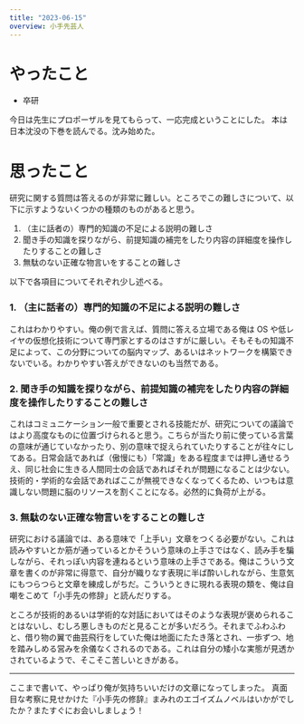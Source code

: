 ```yaml
---
title: "2023-06-15"
overview: 小手先芸人
---
```


# やったこと

- 卒研

今日は先生にプロポーザルを見てもらって、一応完成ということにした。
本は日本沈没の下巻を読んでる。沈み始めた。

# 思ったこと

研究に関する質問は答えるのが非常に難しい。ところでこの難しさについて、以下に示すようないくつかの種類のものがあると思う。

1. （主に話者の）専門的知識の不足による説明の難しさ
2. 聞き手の知識を探りながら、前提知識の補完をしたり内容の詳細度を操作したりすることの難しさ
3. 無駄のない正確な物言いをすることの難しさ

以下で各項目についてそれぞれ少し述べる。

### 1. （主に話者の）専門的知識の不足による説明の難しさ

これはわかりやすい。俺の例で言えば、質問に答える立場である俺は OS や低レイヤの仮想化技術について専門家とするのはさすがに厳しい。そもそもの知識不足によって、この分野についての脳内マップ、あるいはネットワークを構築できないでいる。わかりやすい答えができないのも当然である。

### 2. 聞き手の知識を探りながら、前提知識の補完をしたり内容の詳細度を操作したりすることの難しさ

これはコミュニケーション一般で重要とされる技能だが、研究についての議論ではより高度なものに位置づけられると思う。こちらが当たり前に使っている言葉の意味が通じていなかったり、別の意味で捉えられていたりすることが往々にしてある。日常会話であれば（傲慢にも）「常識」をある程度までは押し通せるうえ、同じ社会に生きる人間同士の会話であればそれが問題になることは少ない。
技術的・学術的な会話であればここが無視できなくなってくるため、いつもは意識しない問題に脳のリソースを割くことになる。必然的に負荷が上がる。

### 3. 無駄のない正確な物言いをすることの難しさ

研究における議論では、ある意味で「上手い」文章をつくる必要がない。これは読みやすいとか筋が通っているとかそういう意味の上手さではなく、読み手を騙しながら、それっぽい内容を連ねるという意味の上手さである。俺はこういう文章を書くのが非常に得意で、自分が織りなす表現に半ば酔いしれながら、生意気にもつらつらと文章を練成しがちだ。こういうときに現れる表現の類を、俺は自嘲をこめて「小手先の修辞」と読んだりする。

ところが技術的あるいは学術的な対話においてはそのような表現が褒められることはないし、むしろ悪しきものだと見ることが多いだろう。それまでふわふわと、借り物の翼で曲芸飛行をしていた俺は地面にたたき落とされ、一歩ずつ、地を踏みしめる営みを余儀なくされるのである。これは自分の矮小な実態が見透かされているようで、そこそこ苦しいときがある。

---

ここまで書いて、やっぱり俺が気持ちいいだけの文章になってしまった。
真面目な考察に見せかけた『小手先の修辞』まみれのエゴイズムノベルはいかがでしたか？またすぐにお会いしましょう！
